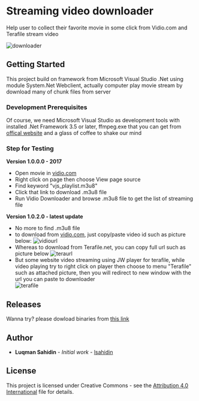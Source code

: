 # Streaming video downloader

Help user to collect their favorite movie in some click from Vidio.com and Terafile stream video

![downloader](https://github.com/user-attachments/assets/0c2feb37-88df-4a28-95a7-e9b02c05198e)

## Getting Started

This project build on framework from Microsoft Visual Studio .Net using module System.Net Webclient, actually computer play movie stream by download many of chunk files from server

### Development Prerequisites

Of course, we need Microsoft Visual Studio as development tools with installed .Net Framework 3.5 or later, ffmpeg.exe that you can get from [offical website](https://ffmpeg.org/) and a glass of coffee to shake our mind

### Step for Testing

**Version 1.0.0.0 - 2017**
* Open movie in [vidio.com](http://www.vidio.com/) 
* Right click on page then choose View page source
* Find keyword "vjs_playlist.m3u8"
* Click that link to download .m3u8 file
* Run Vidio Downloader and browse .m3u8 file to get the list of streaming file

**Version 1.0.2.0 - latest update**
* No more to find .m3u8 file
* to download from [vidio.com](http://www.vidio.com), just copy/paste video id such as picture below:
![vidiourl](https://user-images.githubusercontent.com/12827784/57500462-b5994280-730d-11e9-9569-6adfc7d4b54a.jpg)
* Whereas to download from Terafile.net, you can copy full url such as picture below 
![teraurl](https://user-images.githubusercontent.com/12827784/57500499-d82b5b80-730d-11e9-910e-01745fe58fa7.jpg)
* But some website video streaming using JW player for terafile, while video playing try to right click on player then choose to menu "Terafile" such as attached picture, then you will redirect to new window with the url you can paste to downloader <br />
![terafile](https://user-images.githubusercontent.com/12827784/57500523-e4afb400-730d-11e9-9867-258e5bbee771.jpg)

## Releases
Wanna try? please dowload binaries from [this link](https://github.com/lsahidin/VidioDownloader/releases)

## Author
* **Luqman Sahidin** - *Initial work* - [lsahidin](https://github.com/lsahidin)

## License
This project is licensed under Creative Commons - see the [Attribution 4.0 International](http://creativecommons.org/licenses/by/4.0/) file for details.
